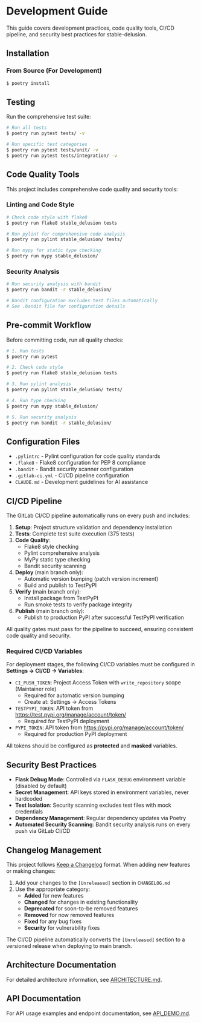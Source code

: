 # Development Guide

This guide covers development practices, code quality tools, CI/CD pipeline, and
security best practices for stable-delusion.

## Installation

### From Source (For Development)

```bash
$ poetry install
```

## Testing

Run the comprehensive test suite:

```bash
# Run all tests
$ poetry run pytest tests/ -v

# Run specific test categories
$ poetry run pytest tests/unit/ -v
$ poetry run pytest tests/integration/ -v
```

## Code Quality Tools

This project includes comprehensive code quality and security tools:

### Linting and Code Style

```bash
# Check code style with flake8
$ poetry run flake8 stable_delusion tests

# Run pylint for comprehensive code analysis
$ poetry run pylint stable_delusion/ tests/

# Run mypy for static type checking
$ poetry run mypy stable_delusion/
```

### Security Analysis

```bash
# Run security analysis with bandit
$ poetry run bandit -r stable_delusion/

# Bandit configuration excludes test files automatically
# See .bandit file for configuration details
```

## Pre-commit Workflow

Before committing code, run all quality checks:

```bash
# 1. Run tests
$ poetry run pytest

# 2. Check code style
$ poetry run flake8 stable_delusion tests

# 3. Run pylint analysis
$ poetry run pylint stable_delusion/ tests/

# 4. Run type checking
$ poetry run mypy stable_delusion/

# 5. Run security analysis
$ poetry run bandit -r stable_delusion/
```

## Configuration Files

- `.pylintrc` - Pylint configuration for code quality standards
- `.flake8` - Flake8 configuration for PEP 8 compliance
- `.bandit` - Bandit security scanner configuration
- `.gitlab-ci.yml` - CI/CD pipeline configuration
- `CLAUDE.md` - Development guidelines for AI assistance

## CI/CD Pipeline

The GitLab CI/CD pipeline automatically runs on every push and includes:

1. **Setup**: Project structure validation and dependency installation
2. **Tests**: Complete test suite execution (375 tests)
3. **Code Quality**:
   - Flake8 style checking
   - Pylint comprehensive analysis
   - MyPy static type checking
   - Bandit security scanning
4. **Deploy** (main branch only):
   - Automatic version bumping (patch version increment)
   - Build and publish to TestPyPI
5. **Verify** (main branch only):
   - Install package from TestPyPI
   - Run smoke tests to verify package integrity
6. **Publish** (main branch only):
   - Publish to production PyPI after successful TestPyPI verification

All quality gates must pass for the pipeline to succeed, ensuring consistent code
quality and security.

### Required CI/CD Variables

For deployment stages, the following CI/CD variables must be configured in
**Settings → CI/CD → Variables**:

- `CI_PUSH_TOKEN`: Project Access Token with `write_repository` scope (Maintainer role)
  - Required for automatic version bumping
  - Create at: Settings → Access Tokens
- `TESTPYPI_TOKEN`: API token from https://test.pypi.org/manage/account/token/
  - Required for TestPyPI deployment
- `PYPI_TOKEN`: API token from https://pypi.org/manage/account/token/
  - Required for production PyPI deployment

All tokens should be configured as **protected** and **masked** variables.

## Security Best Practices

- **Flask Debug Mode**: Controlled via `FLASK_DEBUG` environment variable (disabled by default)
- **Secret Management**: API keys stored in environment variables, never hardcoded
- **Test Isolation**: Security scanning excludes test files with mock credentials
- **Dependency Management**: Regular dependency updates via Poetry
- **Automated Security Scanning**: Bandit security analysis runs on every push via GitLab CI/CD

## Changelog Management

This project follows [Keep a Changelog](https://keepachangelog.com/en/1.1.0/)
format. When adding new features or making changes:

1. Add your changes to the `[Unreleased]` section in `CHANGELOG.md`
2. Use the appropriate category:
   - **Added** for new features
   - **Changed** for changes in existing functionality
   - **Deprecated** for soon-to-be removed features
   - **Removed** for now removed features
   - **Fixed** for any bug fixes
   - **Security** for vulnerability fixes

The CI/CD pipeline automatically converts the `[Unreleased]` section to a
versioned release when deploying to main branch.

## Architecture Documentation

For detailed architecture information, see [ARCHITECTURE.md](ARCHITECTURE.md).

## API Documentation

For API usage examples and endpoint documentation, see [API_DEMO.md](API_DEMO.md).